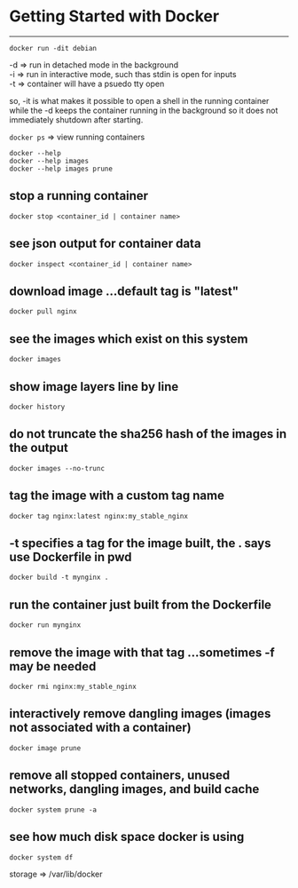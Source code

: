 # Getting Started with Docker
---

`docker run -dit debian`

-d => run in detached mode in the background <br>
-i => run in interactive mode, such thas stdin is open for inputs <br>
-t => container will have a psuedo tty open <br>

so, -it is what makes it possible to open a shell in the running container while
the -d keeps the container running in the background so it does not immediately shutdown after starting.

`docker ps` => view running containers

`docker --help` <br>
`docker --help images` <br>
`docker --help images prune` <br>

## stop a running container

`docker stop <container_id | container name>`

## see json output for container data

`docker inspect <container_id | container name>`

## download image ...default tag is "latest"

`docker pull nginx`

## see the images which exist on this system

`docker images`

## show image layers line by line

`docker history`

## do not truncate the sha256 hash of the images in the output

`docker images --no-trunc`

## tag the image with a custom tag name

`docker tag nginx:latest nginx:my_stable_nginx`

## -t specifies a tag for the image built, the . says use Dockerfile in pwd

`docker build -t mynginx .`

## run the container just built from the Dockerfile

`docker run mynginx`

## remove the image with that tag ...sometimes -f may be needed

`docker rmi nginx:my_stable_nginx`

## interactively remove dangling images (images not associated with a container)

`docker image prune`

## remove all stopped containers, unused networks, dangling images, and build cache

`docker system prune -a`

## see how much disk space docker is using

`docker system df`

storage => /var/lib/docker
